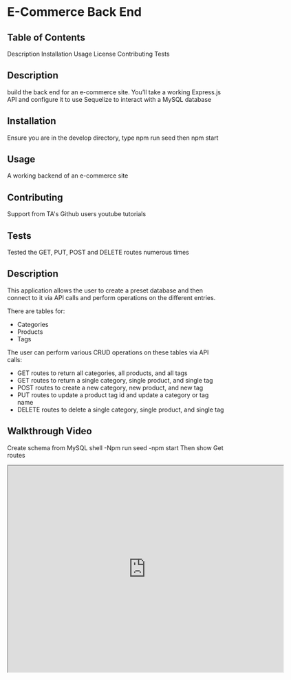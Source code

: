# E-Commerce Back End


## Table of Contents
Description
Installation
Usage
License
Contributing
Tests

## Description
build the back end for an e-commerce site. You’ll take a working Express.js API and configure it to use Sequelize to interact with a MySQL database

## Installation
Ensure you are in the develop directory, type npm run seed then npm start

## Usage
A working backend of an e-commerce site

## Contributing
Support from TA's Github users youtube tutorials 

## Tests
Tested the GET, PUT, POST and DELETE routes numerous times


## Description

This application allows the user to create a preset database and then connect to it via API calls and perform operations on the different entries.

There are tables for:

- Categories
- Products
- Tags

The user can perform various CRUD operations on these tables via API calls:

- GET routes to return all categories, all products, and all tags
- GET routes to return a single category, single product, and single tag
- POST routes to create a new category, new product, and new tag
- PUT routes to update a product tag id and update a category or tag name
- DELETE routes to delete a single category, single product, and single tag

## Walkthrough Video
Create schema from MySQL shell
-Npm run seed 
-npm start
Then show Get routes
<iframe src="https://drive.google.com/file/d/1ZzJ37h5ojAHfJ5Bl4MsTMl1NjtkRtM1x/preview" width="640" height="480"></iframe>
